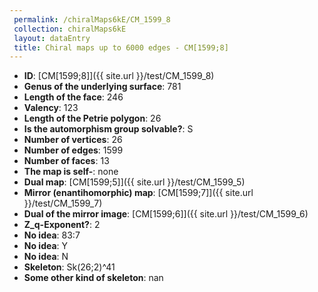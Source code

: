 ```yaml
--- 
 permalink: /chiralMaps6kE/CM_1599_8 
 collection: chiralMaps6kE
 layout: dataEntry
 title: Chiral maps up to 6000 edges - CM[1599;8]
---
```


- **ID**: [CM[1599;8]]({{ site.url }}/test/CM_1599_8)
- **Genus of the underlying surface**: 781
- **Length of the face**: 246
- **Valency**: 123
- **Length of the Petrie polygon**: 26
- **Is the automorphism group solvable?**: S
- **Number of vertices**: 26
- **Number of edges**: 1599
- **Number of faces**: 13
- **The map is self-**: none
- **Dual map**: [CM[1599;5]]({{ site.url }}/test/CM_1599_5)
- **Mirror (enantihomorphic) map**: [CM[1599;7]]({{ site.url }}/test/CM_1599_7)
- **Dual of the mirror image**: [CM[1599;6]]({{ site.url }}/test/CM_1599_6)
- **Z_q-Exponent?**: 2
- **No idea**:  83:7
- **No idea**: Y
- **No idea**: N
- **Skeleton**: Sk(26;2)^41
- **Some other kind of skeleton**: nan
